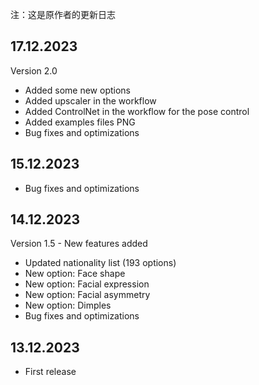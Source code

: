 注：这是原作者的更新日志

## 17.12.2023

Version 2.0

- Added some new options
- Added upscaler in the workflow
- Added ControlNet in the workflow for the pose control
- Added examples files PNG
- Bug fixes and optimizations

## 15.12.2023

- Bug fixes and optimizations

## 14.12.2023

Version 1.5 - New features added

- Updated nationality list (193 options)
- New option: Face shape
- New option: Facial expression
- New option: Facial asymmetry
- New option: Dimples
- Bug fixes and optimizations

## 13.12.2023

- First release

